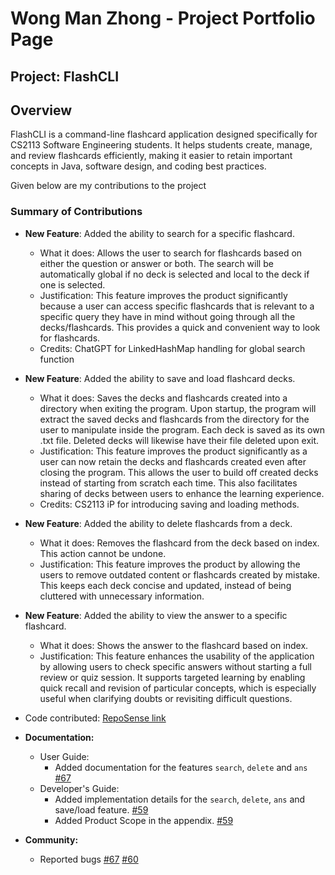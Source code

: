 # Wong Man Zhong - Project Portfolio Page

## Project: FlashCLI
## Overview
FlashCLI is a command-line flashcard application designed specifically for CS2113 Software Engineering students. It helps students create, manage, and review flashcards efficiently, making it easier to retain important concepts in Java, software design, and coding best practices.

Given below are my contributions to the project
### Summary of Contributions 
- **New Feature**: Added the ability to search for a specific flashcard.
  - What it does: Allows the user to search for flashcards based on either the question or answer or both.
  The search will be automatically global if no deck is selected and local to the deck if one is selected.
  - Justification: This feature improves the product significantly because a user can access specific flashcards
  that is relevant to a specific query they have in mind without going through all the decks/flashcards.
  This provides a quick and convenient way to look for flashcards.
  - Credits: ChatGPT for LinkedHashMap handling for global search function
- **New Feature**: Added the ability to save and load flashcard decks.
  - What it does: Saves the decks and flashcards created into a directory when exiting the program.
  Upon startup, the program will extract the saved decks and flashcards from the directory for the user to manipulate
  inside the program. Each deck is saved as its own .txt file. Deleted decks will likewise have their file deleted upon exit. 
  - Justification: This feature improves the product significantly as a user can now retain the decks and flashcards created
  even after closing the program. This allows the user to build off created decks instead of starting from scratch each time.
  This also facilitates sharing of decks between users to enhance the learning experience.
  - Credits: CS2113 iP for introducing saving and loading methods.
- **New Feature**: Added the ability to delete flashcards from a deck.
  - What it does: Removes the flashcard from the deck based on index. This action cannot be undone.
  - Justification: This feature improves the product by allowing the users to remove outdated content or flashcards created by mistake.
  This keeps each deck concise and updated, instead of being cluttered with unnecessary information.

- **New Feature**: Added the ability to view the answer to a specific flashcard.
  - What it does: Shows the answer to the flashcard based on index.
  - Justification: This feature enhances the usability of the application by allowing users to check specific answers 
  without starting a full review or quiz session.
  It supports targeted learning by enabling quick recall and revision of particular concepts,
  which is especially useful when clarifying doubts or revisiting difficult questions.


- Code contributed: [RepoSense link](https://nus-cs2113-ay2425s2.github.io/tp-dashboard/?search=manz9802&breakdown=true&sort=groupTitle%20dsc&sortWithin=title&since=2025-02-21&timeframe=commit&mergegroup=&groupSelect=groupByRepos&checkedFileTypes=docs~functional-code~test-code~other)
- **Documentation:**
  - User Guide:
    - Added documentation for the features `search`, `delete` and `ans` [#67](https://github.com/AY2425S2-CS2113-F11-4/tp/pull/67)
  - Developer's Guide:
    - Added implementation details for the `search`, `delete`, `ans` and save/load feature. [#59](https://github.com/AY2425S2-CS2113-F11-4/tp/pull/59)
    - Added Product Scope in the appendix. [#59](https://github.com/AY2425S2-CS2113-F11-4/tp/pull/59)
- **Community:**
  - Reported bugs [#67](https://github.com/AY2425S2-CS2113-F11-4/tp/pull/67) [#60](https://github.com/AY2425S2-CS2113-F11-4/tp/pull/60)
